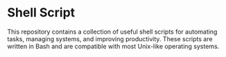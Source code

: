 # Shell Script 

This repository contains a collection of useful shell scripts for automating tasks, managing systems, and improving productivity. These scripts are written in Bash and are compatible with most Unix-like operating systems.
